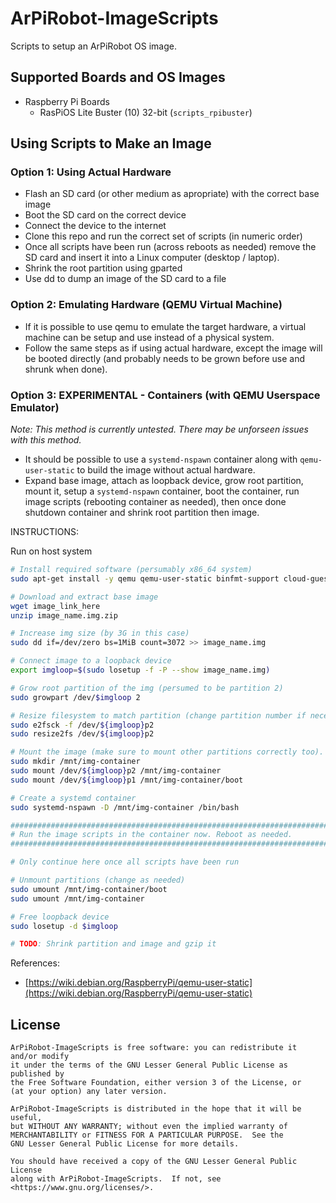 # ArPiRobot-ImageScripts

Scripts to setup an ArPiRobot OS image.

## Supported Boards and OS Images

- Raspberry Pi Boards
    - RasPiOS Lite Buster (10) 32-bit (`scripts_rpibuster`)
    <!--Ubuntu Server Bionic (18.04) 64-bit (`scripts_rpibionic`)-->


## Using Scripts to Make an Image

### Option 1: Using Actual Hardware

- Flash an SD card (or other medium as apropriate) with the correct base image
- Boot the SD card on the correct device
- Connect the device to the internet
- Clone this repo and run the correct set of scripts (in numeric order)
- Once all scripts have been run (across reboots as needed) remove the SD card and insert it into a Linux computer (desktop / laptop).
- Shrink the root partition using gparted
- Use dd to dump an image of the SD card to a file


### Option 2: Emulating Hardware (QEMU Virtual Machine)

- If it is possible to use qemu to emulate the target hardware, a virtual machine can be setup and use instead of a physical system.
- Follow the same steps as if using actual hardware, except the image will be booted directly (and probably needs to be grown before use and shrunk when done).

### Option 3: EXPERIMENTAL - Containers (with QEMU Userspace Emulator)

*Note: This method is currently untested. There may be unforseen issues with this method.*

- It should be possible to use a `systemd-nspawn` container along with `qemu-user-static` to build the image without actual hardware.
- Expand base image, attach as loopback device, grow root partition, mount it, setup a `systemd-nspawn` container, boot the container, run image scripts (rebooting container as needed), then once done shutdown container and shrink root partition then image.

INSTRUCTIONS:

Run on host system

```sh
# Install required software (persumably x86_64 system)
sudo apt-get install -y qemu qemu-user-static binfmt-support cloud-guest-utils systemd-container

# Download and extract base image
wget image_link_here
unzip image_name.img.zip

# Increase img size (by 3G in this case)
sudo dd if=/dev/zero bs=1MiB count=3072 >> image_name.img

# Connect image to a loopback device
export imgloop=$(sudo losetup -f -P --show image_name.img)

# Grow root partition of the img (persumed to be partition 2)
sudo growpart /dev/$imgloop 2

# Resize filesystem to match partition (change partition number if necessary)
sudo e2fsck -f /dev/${imgloop}p2
sudo resize2fs /dev/${imgloop}p2

# Mount the image (make sure to mount other partitions correctly too). Change partition numbers as needed.
sudo mkdir /mnt/img-container
sudo mount /dev/${imgloop}p2 /mnt/img-container
sudo mount /dev/${imgloop}p1 /mnt/img-container/boot

# Create a systemd container
sudo systemd-nspawn -D /mnt/img-container /bin/bash

################################################################################
# Run the image scripts in the container now. Reboot as needed.
################################################################################

# Only continue here once all scripts have been run

# Unmount partitions (change as needed)
sudo umount /mnt/img-container/boot
sudo umount /mnt/img-container

# Free loopback device
sudo losetup -d $imgloop

# TODO: Shrink partition and image and gzip it
```

References:

- [https://wiki.debian.org/RaspberryPi/qemu-user-static](https://wiki.debian.org/RaspberryPi/qemu-user-static)

## License

```
ArPiRobot-ImageScripts is free software: you can redistribute it and/or modify
it under the terms of the GNU Lesser General Public License as published by
the Free Software Foundation, either version 3 of the License, or
(at your option) any later version.

ArPiRobot-ImageScripts is distributed in the hope that it will be useful,
but WITHOUT ANY WARRANTY; without even the implied warranty of
MERCHANTABILITY or FITNESS FOR A PARTICULAR PURPOSE.  See the
GNU Lesser General Public License for more details.

You should have received a copy of the GNU Lesser General Public License
along with ArPiRobot-ImageScripts.  If not, see <https://www.gnu.org/licenses/>.
```
